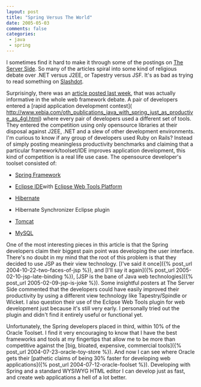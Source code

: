 ```yaml
---
layout: post
title: "Spring Versus The World"
date: 2005-05-03
comments: false
categories:
 - java
 - spring
---
```


I sometimes find it hard to make it through some of the postings on [The Server Side](http://www.theserverside.com). So many of the articles spiral into some kind of religious debate over .NET versus J2EE, or Tapestry versus JSF. It's as bad as trying to read something on [Slashdot](http://www.slashdot.org).


Surprisingly, there was an [article posted last week](http://www.theserverside.com/news/thread.tss?thread_id=33576), that was actually informative in the whole web framework debate. A pair of developers entered a [rapid application development contest](<br />http://www.xebia.com/oth_publications_java_with_spring_just_as_productive_as_4gl.html) where every pair of developers used a different set of tools. They entered the competition using only opensource libraries at their disposal against J2EE, .NET and a slew of other development environments. I'm curious to know if any group of developers used Ruby on Rails? Instead of simply posting meaningless productivity benchmarks and claiming that a particular framework/toolset/IDE improves application development, this kind of competition is a real life use case. The opensource developer's toolset consisted of:


  - [Spring Framework](http://www.springframework.org)


  - [Eclipse IDE](http://www.eclipse.org)with [Eclipse Web Tools Platform](http://eclipse.org/webtools/index.html)


  - [Hibernate](http://www.hibernate.org)


  - Hibernate Synchronizer Eclipse plugin


  - [Tomcat](http://jakarta.apache.org/tomcat)


  - [MySQL](http://www.mysql.org)




One of the most interesting pieces in this article is that the Spring developers claim their biggest pain point was developing the user interface. There's no doubt in my mind that the root of this problem is that they decided to use JSP as their view technology. [I've said it once]({% post_url 2004-10-22-two-faces-of-jsp %}), and [I'll say it again]({% post_url 2005-02-10-jsp-late-binding %}), [JSP is the bane of Java web technologies]({% post_url 2005-02-09-jsp-is-joke %}). Some insightful posters at The Server Side commented that the developers could have easily improved their productivity by using a different view technology like Tapestry/Spindle or Wicket. I also question their use of the Eclipse Web Tools plugin for web development just because it's still very early. I personally tried out the plugin and didn't find it entirely useful or functional yet.


Unfortunately, the Spring developers placed in third, within 10% of the Oracle Toolset. I find it very encouraging to know that I have the best frameworks and tools at my fingertips that allow me to be more than competitive against the [big, bloated, expensive, commercial tools]({% post_url 2004-07-23-oracle-toy-store %}). And now I can see where Oracle gets their [pathetic claims of being 30% faster for developing web applications]({% post_url 2004-07-12-oracle-foolset %}). Developing with Spring and a standard WYSIWYG HTML editor I can develop just as fast, and create web applications a hell of a lot better.

